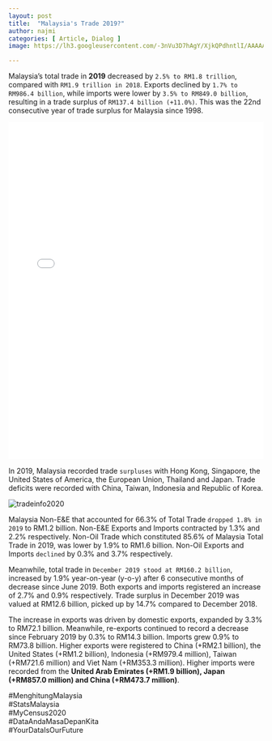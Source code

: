 ```yaml
---
layout: post
title:  "Malaysia's Trade 2019?"
author: najmi
categories: [ Article, Dialog ]
image: https://lh3.googleusercontent.com/-3nVu3D7hAgY/XjkQPdhntlI/AAAAAAAAD3w/uHq8zVTAsuA6iFr0cFyvv93B1z_0GJy0ACK8BGAsYHg/s0/2020-02-03.jpg

---
```

Malaysia’s total trade in **2019** decreased by `2.5% to RM1.8 trillion`, compared with `RM1.9 trillion in 2018`. Exports declined by `1.7% to RM986.4 billion`, while imports were lower by `3.5% to RM849.0 billion`, resulting in a trade surplus of `RM137.4 billion (+11.0%)`. This was the 22nd consecutive year of trade surplus for Malaysia since 1998. 

<iframe title="Malaysia's Trade Performance Past 19 years" aria-label="Split Bars" id="datawrapper-chart-RsdyA" src="//datawrapper.dwcdn.net/RsdyA/1/" scrolling="no" frameborder="0" style="width: 0; min-width: 100% !important; border: none;" height="667"></iframe><script type="text/javascript">!function(){"use strict";window.addEventListener("message",function(a){if(void 0!==a.data["datawrapper-height"])for(var e in a.data["datawrapper-height"]){var t=document.getElementById("datawrapper-chart-"+e)||document.querySelector("iframe[src*='"+e+"']");t&&(t.style.height=a.data["datawrapper-height"][e]+"px")}})}();
</script>

In 2019, Malaysia recorded trade `surpluses` with Hong Kong, Singapore, the United States of America, the European Union, Thailand and Japan. Trade deficits were recorded with China, Taiwan, Indonesia and Republic of Korea.

![tradeinfo2020](https://lh3.googleusercontent.com/-sD4XvfAbkjI/XjkV8HRK8OI/AAAAAAAAAHs/eACA4BfiU5o5jJCswqKN-SAMnVfIpsN_ACK8BGAsYHg/s0/2020-02-03.png) 

Malaysia Non-E&E that accounted for 66.3% of Total Trade `dropped 1.8% in 2019` to RM1.2 billion. Non-E&E Exports and Imports contracted by 1.3% and 2.2% respectively. Non-Oil Trade which constituted 85.6% of Malaysia Total Trade in 2019, was lower by 1.9% to RM1.6 billion. Non-Oil Exports and Imports `declined` by 0.3% and 3.7% respectively.

Meanwhile, total trade in `December 2019 stood at RM160.2 billion`, increased by 1.9% year-on-year (y-o-y) after 6 consecutive months of decrease since June 2019. Both exports and imports registered an increase of 2.7% and 0.9% respectively. Trade surplus in December 2019 was valued at RM12.6 billion, picked up by 14.7% compared to December 2018. 

The increase in exports was driven by domestic exports, expanded by 3.3% to RM72.1 billion. Meanwhile, re-exports continued to record a decrease since February 2019 by 0.3% to RM14.3 billion. Imports grew 0.9% to RM73.8 billion. Higher exports were registered to China (+RM2.1 billion), the United States (+RM1.2 billion), Indonesia (+RM979.4 million), Taiwan (+RM721.6 million) and Viet Nam (+RM353.3 million). Higher imports were recorded from the **United Arab Emirates (+RM1.9 billion), Japan (+RM857.0 million) and China (+RM473.7 million)**.

#MenghitungMalaysia<br>
#StatsMalaysia<br>
#MyCensus2020<br>
#DataAndaMasaDepanKita<br>
#YourDataIsOurFuture</p>

